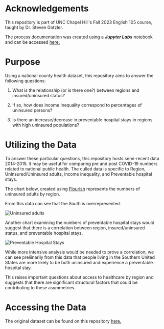 # Acknowledgements

This repository is part of UNC Chapel Hill's Fall 2023 English 105 course, taught by Dr. Steven Gotzler.

The process documentation was created using a **_Jupyter Labs_** notebook and can be accessed [here.](https://github.com/jerrysellers95/Regional-County-Health-Data/blob/main/County%20Health%20Data.ipynb)

# Purpose

Using a national county health dataset, this repository aims to answer the following questions:

 1. What is the relationship (or is there one?) between regions and insured/uninsured status?
  
 2. If so, how does income inequality correspond to percentages of uninsured persons?

 3. Is there an increase/decrease in preventable hospital stays in regions with high uninsured populations?

# Utilizing the Data

To answer these particular questions, this repository hosts semi-recent data 2014-2015. It may be useful for comparing pre and post COVID-19 numbers
related to national public health. The culled data is specific to Region, Uninsured/Uninsured adults, Income inequality, and Preventable hospital stays.

The chart below, created using [Flourish](https://flourish.studio/) represents the numbers of uninsured adults by region.

From this data can see that the South is overrepresented. 

![Uninsured adults](https://github.com/jerrysellers95/Regional-County-Health-Data/assets/152189266/46bd6510-9df6-4fa0-99a3-96ee781f4f88)

Another chart examining the numbers of preventable hospital stays would suggest that there is a correlation between region, insured/uninsured status, and preventable hospital stays.

![Preventable Hospital Stays](https://github.com/jerrysellers95/Regional-County-Health-Data/assets/152189266/f710adf5-6362-48e5-a53c-d8e3482377c3)

While more intensive analysis would be needed to prove a correlation, we can see preliinarily from this data that people living in the Southern United States are more likely to be both uninsured and experience a preventable hospital stay.

This raises important questions about access to healthcare by region and suggests that there are significant structural factors that could be contributing to these asymmetries.

# Accessing the Data

The original dataset can be found on this repository [here.](https://github.com/jerrysellers95/Regional-County-Health-Data/blob/main/CountyHealthData_2014-2015.csv)
